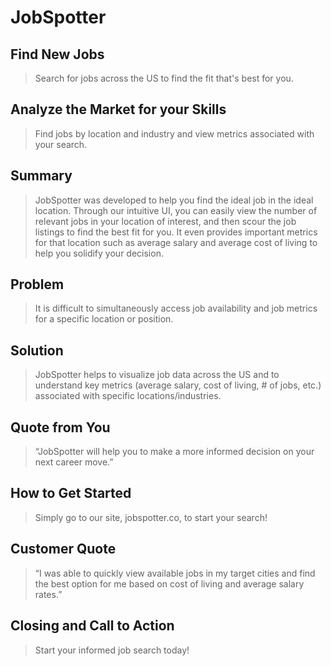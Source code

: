 # JobSpotter #

<!-- 
> This material was originally posted [here](http://www.quora.com/What-is-Amazons-approach-to-product-development-and-product-management). It is reproduced here for posterity's sake.

There is an approach called "working backwards" that is widely used at Amazon. They work backwards from the customer, rather than starting with an idea for a product and trying to bolt customers onto it. While working backwards can be applied to any specific product decision, using this approach is especially important when developing new products or features.

For new initiatives a product manager typically starts by writing an internal press release announcing the finished product. The target audience for the press release is the new/updated product's customers, which can be retail customers or internal users of a tool or technology. Internal press releases are centered around the customer problem, how current solutions (internal or external) fail, and how the new product will blow away existing solutions.

If the benefits listed don't sound very interesting or exciting to customers, then perhaps they're not (and shouldn't be built). Instead, the product manager should keep iterating on the press release until they've come up with benefits that actually sound like benefits. Iterating on a press release is a lot less expensive than iterating on the product itself (and quicker!).

If the press release is more than a page and a half, it is probably too long. Keep it simple. 3-4 sentences for most paragraphs. Cut out the fat. Don't make it into a spec. You can accompany the press release with a FAQ that answers all of the other business or execution questions so the press release can stay focused on what the customer gets. My rule of thumb is that if the press release is hard to write, then the product is probably going to suck. Keep working at it until the outline for each paragraph flows. 

Oh, and I also like to write press-releases in what I call "Oprah-speak" for mainstream consumer products. Imagine you're sitting on Oprah's couch and have just explained the product to her, and then you listen as she explains it to her audience. That's "Oprah-speak", not "Geek-speak".

Once the project moves into development, the press release can be used as a touchstone; a guiding light. The product team can ask themselves, "Are we building what is in the press release?" If they find they're spending time building things that aren't in the press release (overbuilding), they need to ask themselves why. This keeps product development focused on achieving the customer benefits and not building extraneous stuff that takes longer to build, takes resources to maintain, and doesn't provide real customer benefit (at least not enough to warrant inclusion in the press release).
 -->
 
## Find New Jobs ##
  > Search for jobs across the US to find the fit that's best for you.

## Analyze the Market for your Skills ##
  > Find jobs by location and industry and view metrics associated with your search.

## Summary ##
  > JobSpotter was developed to help you find the ideal job in the ideal location. Through our intuitive UI, you can easily view the number of relevant jobs in your location of interest, and then scour the job listings to find the best fit for you. It even provides important metrics for that location such as average salary and average cost of living to help you solidify your decision.

## Problem ##
  > It is difficult to simultaneously access job availability and job metrics for a specific location or position.

## Solution ##
  > JobSpotter helps to visualize job data across the US and to understand key metrics (average salary, cost of living, # of jobs, etc.) associated with specific locations/industries.

## Quote from You ##
  > “JobSpotter will help you to make a more informed decision on your next career move.”

## How to Get Started ##
  > Simply go to our site, jobspotter.co, to start your search! 

## Customer Quote ##
  > “I was able to quickly view available jobs in my target cities and find the best option for me based on cost of living and average salary rates.”

## Closing and Call to Action ##
  > Start your informed job search today!



